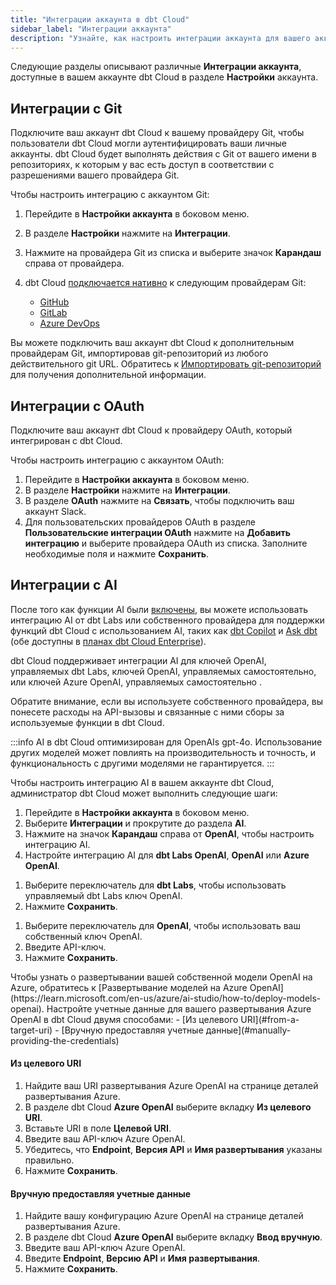 ```yaml
---
title: "Интеграции аккаунта в dbt Cloud"
sidebar_label: "Интеграции аккаунта"
description: "Узнайте, как настроить интеграции аккаунта для вашего аккаунта dbt Cloud."
---
```


Следующие разделы описывают различные **Интеграции аккаунта**, доступные в вашем аккаунте dbt Cloud в разделе **Настройки** аккаунта.

<Lightbox src="/img/docs/dbt-cloud/account-integrations.jpg" title="Пример интеграций аккаунта из бокового меню" />

## Интеграции с Git

Подключите ваш аккаунт dbt Cloud к вашему провайдеру Git, чтобы пользователи dbt Cloud могли аутентифицировать ваши личные аккаунты. dbt Cloud будет выполнять действия с Git от вашего имени в репозиториях, к которым у вас есть доступ в соответствии с разрешениями вашего провайдера Git.

Чтобы настроить интеграцию с аккаунтом Git:
1. Перейдите в **Настройки аккаунта** в боковом меню.
2. В разделе **Настройки** нажмите на **Интеграции**.
3. Нажмите на провайдера Git из списка и выберите значок **Карандаш** справа от провайдера.
4. dbt Cloud [подключается нативно](/docs/cloud/git/git-configuration-in-dbt-cloud) к следующим провайдерам Git:

   - [GitHub](/docs/cloud/git/connect-github)
   - [GitLab](/docs/cloud/git/connect-gitlab)
   - [Azure DevOps](/docs/cloud/git/connect-azure-devops) <Lifecycle status="enterprise" />

Вы можете подключить ваш аккаунт dbt Cloud к дополнительным провайдерам Git, импортировав git-репозиторий из любого действительного git URL. Обратитесь к [Импортировать git-репозиторий](/docs/cloud/git/import-a-project-by-git-url) для получения дополнительной информации.

<Lightbox src="/img/docs/dbt-cloud/account-integration-git.jpg" width="85%" title="Пример страницы интеграции с Git" />

## Интеграции с OAuth

Подключите ваш аккаунт dbt Cloud к провайдеру OAuth, который интегрирован с dbt Cloud.

Чтобы настроить интеграцию с аккаунтом OAuth:
1. Перейдите в **Настройки аккаунта** в боковом меню.
2. В разделе **Настройки** нажмите на **Интеграции**.
3. В разделе **OAuth** нажмите на **Связать**, чтобы подключить ваш аккаунт Slack.
4. Для пользовательских провайдеров OAuth в разделе **Пользовательские интеграции OAuth** нажмите на **Добавить интеграцию** и выберите провайдера OAuth из списка. Заполните необходимые поля и нажмите **Сохранить**.

<Lightbox src="/img/docs/dbt-cloud/account-integration-oauth.jpg" width="85%" title="Пример страницы интеграции с OAuth" />

## Интеграции с AI

После того как функции AI были [включены](/docs/cloud/enable-dbt-copilot#enable-dbt-copilot), вы можете использовать интеграцию AI от dbt Labs или собственного провайдера для поддержки функций dbt Cloud с использованием AI, таких как [dbt Copilot](/docs/cloud/dbt-copilot) и [Ask dbt](/docs/cloud-integrations/snowflake-native-app) (обе доступны в [планах dbt Cloud Enterprise](https://www.getdbt.com/pricing)).

dbt Cloud поддерживает интеграции AI для ключей OpenAI, управляемых dbt Labs, ключей OpenAI, управляемых самостоятельно, или ключей Azure OpenAI, управляемых самостоятельно <Lifecycle status="beta" />.

Обратите внимание, если вы используете собственного провайдера, вы понесете расходы на API-вызовы и связанные с ними сборы за используемые функции в dbt Cloud.

:::info
AI в dbt Cloud оптимизирован для OpenAIs gpt-4o. Использование других моделей может повлиять на производительность и точность, и функциональность с другими моделями не гарантируется.
:::

Чтобы настроить интеграцию AI в вашем аккаунте dbt Cloud, администратор dbt Cloud может выполнить следующие шаги:
1. Перейдите в **Настройки аккаунта** в боковом меню.
2. Выберите **Интеграции** и прокрутите до раздела **AI**.
3. Нажмите на значок **Карандаш** справа от **OpenAI**, чтобы настроить интеграцию AI.
   <Lightbox src="/img/docs/dbt-cloud/account-integration-ai.jpg" width="85%" title="Пример страницы интеграции AI" />
4. Настройте интеграцию AI для **dbt Labs OpenAI**, **OpenAI** или **Azure OpenAI**.

  <Tabs queryString="ai-integration"> 
  <TabItem value="dbtlabs" label="dbt Labs OpenAI">

  1. Выберите переключатель для **dbt Labs**, чтобы использовать управляемый dbt Labs ключ OpenAI.
  2. Нажмите **Сохранить**.

  <Lightbox src="/img/docs/dbt-cloud/account-integration-dbtlabs.jpg" width="85%" title="Пример страницы интеграции dbt Labs" />
  </TabItem>

  <TabItem value="openai" label="OpenAI">

  1. Выберите переключатель для **OpenAI**, чтобы использовать ваш собственный ключ OpenAI.
  2. Введите API-ключ.
  3. Нажмите **Сохранить**.
    <Lightbox src="/img/docs/dbt-cloud/account-integration-openai.jpg" width="85%" title="Пример страницы интеграции OpenAI" />

  </TabItem>

  <TabItem value="azure" label="Azure OpenAI (beta)">
  Чтобы узнать о развертывании вашей собственной модели OpenAI на Azure, обратитесь к [Развертывание моделей на Azure OpenAI](https://learn.microsoft.com/en-us/azure/ai-studio/how-to/deploy-models-openai). Настройте учетные данные для вашего развертывания Azure OpenAI в dbt Cloud двумя способами:
    - [Из целевого URI](#from-a-target-uri)
    - [Вручную предоставляя учетные данные](#manually-providing-the-credentials)

  #### Из целевого URI

  1. Найдите ваш URI развертывания Azure OpenAI на странице деталей развертывания Azure.
  2. В разделе dbt Cloud **Azure OpenAI** выберите вкладку **Из целевого URI**.
  3. Вставьте URI в поле **Целевой URI**.
  4. Введите ваш API-ключ Azure OpenAI.
  5. Убедитесь, что **Endpoint**, **Версия API** и **Имя развертывания** указаны правильно.
  6. Нажмите **Сохранить**.
  <Lightbox src="/img/docs/dbt-cloud/account-integration-azure-target.jpg" width="85%" title="Пример раздела интеграции Azure OpenAI" />

  #### Вручную предоставляя учетные данные

  1. Найдите вашу конфигурацию Azure OpenAI на странице деталей развертывания Azure.
  2. В разделе dbt Cloud **Azure OpenAI** выберите вкладку **Ввод вручную**.
  2. Введите ваш API-ключ Azure OpenAI.
  3. Введите **Endpoint**, **Версию API** и **Имя развертывания**.
  4. Нажмите **Сохранить**.
  <Lightbox src="/img/docs/dbt-cloud/account-integration-azure-manual.jpg" width="85%" title="Пример раздела интеграции Azure OpenAI" />

  </TabItem>
  </Tabs>